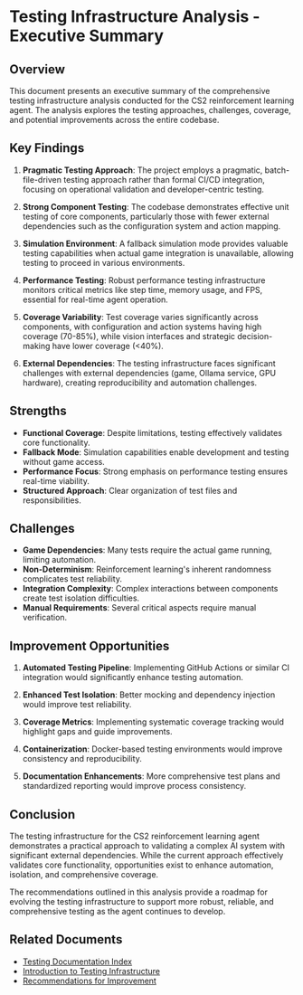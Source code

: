 # Testing Infrastructure Analysis - Executive Summary

## Overview

This document presents an executive summary of the comprehensive testing infrastructure analysis conducted for the CS2 reinforcement learning agent. The analysis explores the testing approaches, challenges, coverage, and potential improvements across the entire codebase.

## Key Findings

1. **Pragmatic Testing Approach**: The project employs a pragmatic, batch-file-driven testing approach rather than formal CI/CD integration, focusing on operational validation and developer-centric testing.

2. **Strong Component Testing**: The codebase demonstrates effective unit testing of core components, particularly those with fewer external dependencies such as the configuration system and action mapping.

3. **Simulation Environment**: A fallback simulation mode provides valuable testing capabilities when actual game integration is unavailable, allowing testing to proceed in various environments.

4. **Performance Testing**: Robust performance testing infrastructure monitors critical metrics like step time, memory usage, and FPS, essential for real-time agent operation.

5. **Coverage Variability**: Test coverage varies significantly across components, with configuration and action systems having high coverage (70-85%), while vision interfaces and strategic decision-making have lower coverage (<40%).

6. **External Dependencies**: The testing infrastructure faces significant challenges with external dependencies (game, Ollama service, GPU hardware), creating reproducibility and automation challenges.

## Strengths

- **Functional Coverage**: Despite limitations, testing effectively validates core functionality.
- **Fallback Mode**: Simulation capabilities enable development and testing without game access.
- **Performance Focus**: Strong emphasis on performance testing ensures real-time viability.
- **Structured Approach**: Clear organization of test files and responsibilities.

## Challenges

- **Game Dependencies**: Many tests require the actual game running, limiting automation.
- **Non-Determinism**: Reinforcement learning's inherent randomness complicates test reliability.
- **Integration Complexity**: Complex interactions between components create test isolation difficulties.
- **Manual Requirements**: Several critical aspects require manual verification.

## Improvement Opportunities

1. **Automated Testing Pipeline**: Implementing GitHub Actions or similar CI integration would significantly enhance testing automation.

2. **Enhanced Test Isolation**: Better mocking and dependency injection would improve test reliability.

3. **Coverage Metrics**: Implementing systematic coverage tracking would highlight gaps and guide improvements.

4. **Containerization**: Docker-based testing environments would improve consistency and reproducibility.

5. **Documentation Enhancements**: More comprehensive test plans and standardized reporting would improve process consistency.

## Conclusion

The testing infrastructure for the CS2 reinforcement learning agent demonstrates a practical approach to validating a complex AI system with significant external dependencies. While the current approach effectively validates core functionality, opportunities exist to enhance automation, isolation, and comprehensive coverage.

The recommendations outlined in this analysis provide a roadmap for evolving the testing infrastructure to support more robust, reliable, and comprehensive testing as the agent continues to develop.

## Related Documents

- [Testing Documentation Index](testing_infrastructure_index.md)
- [Introduction to Testing Infrastructure](01_testing_intro.md)
- [Recommendations for Improvement](10_improvement_recommendations.md) 